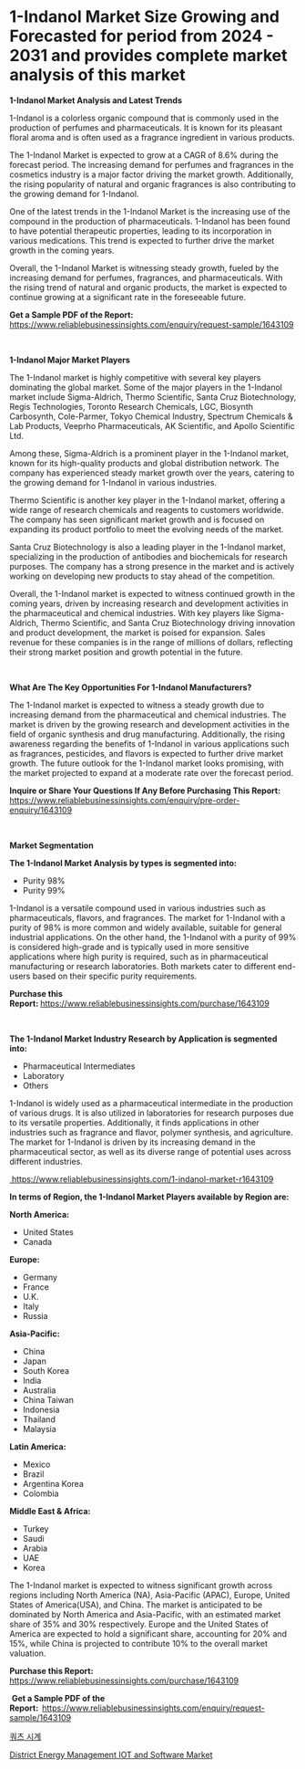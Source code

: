 <p><h1>1-Indanol Market Size Growing and Forecasted for period from 2024 - 2031 and provides complete market analysis of this market</h1></p><p><strong>1-Indanol Market Analysis and Latest Trends</strong></p>
<p><p>1-Indanol is a colorless organic compound that is commonly used in the production of perfumes and pharmaceuticals. It is known for its pleasant floral aroma and is often used as a fragrance ingredient in various products.</p><p>The 1-Indanol Market is expected to grow at a CAGR of 8.6% during the forecast period. The increasing demand for perfumes and fragrances in the cosmetics industry is a major factor driving the market growth. Additionally, the rising popularity of natural and organic fragrances is also contributing to the growing demand for 1-Indanol.</p><p>One of the latest trends in the 1-Indanol Market is the increasing use of the compound in the production of pharmaceuticals. 1-Indanol has been found to have potential therapeutic properties, leading to its incorporation in various medications. This trend is expected to further drive the market growth in the coming years.</p><p>Overall, the 1-Indanol Market is witnessing steady growth, fueled by the increasing demand for perfumes, fragrances, and pharmaceuticals. With the rising trend of natural and organic products, the market is expected to continue growing at a significant rate in the foreseeable future.</p></p>
<p><strong>Get a Sample PDF of the Report:&nbsp;</strong> <a href="https://www.reliablebusinessinsights.com/enquiry/request-sample/1643109">https://www.reliablebusinessinsights.com/enquiry/request-sample/1643109</a></p>
<p>&nbsp;</p>
<p><strong>1-Indanol Major Market Players</strong></p>
<p><p>The 1-Indanol market is highly competitive with several key players dominating the global market. Some of the major players in the 1-Indanol market include Sigma-Aldrich, Thermo Scientific, Santa Cruz Biotechnology, Regis Technologies, Toronto Research Chemicals, LGC, Biosynth Carbosynth, Cole-Parmer, Tokyo Chemical Industry, Spectrum Chemicals & Lab Products, Veeprho Pharmaceuticals, AK Scientific, and Apollo Scientific Ltd.</p><p>Among these, Sigma-Aldrich is a prominent player in the 1-Indanol market, known for its high-quality products and global distribution network. The company has experienced steady market growth over the years, catering to the growing demand for 1-Indanol in various industries.</p><p>Thermo Scientific is another key player in the 1-Indanol market, offering a wide range of research chemicals and reagents to customers worldwide. The company has seen significant market growth and is focused on expanding its product portfolio to meet the evolving needs of the market.</p><p>Santa Cruz Biotechnology is also a leading player in the 1-Indanol market, specializing in the production of antibodies and biochemicals for research purposes. The company has a strong presence in the market and is actively working on developing new products to stay ahead of the competition.</p><p>Overall, the 1-Indanol market is expected to witness continued growth in the coming years, driven by increasing research and development activities in the pharmaceutical and chemical industries. With key players like Sigma-Aldrich, Thermo Scientific, and Santa Cruz Biotechnology driving innovation and product development, the market is poised for expansion. Sales revenue for these companies is in the range of millions of dollars, reflecting their strong market position and growth potential in the future.</p></p>
<p>&nbsp;</p>
<p><strong>What Are The Key Opportunities For 1-Indanol Manufacturers?</strong></p>
<p><p>The 1-Indanol market is expected to witness a steady growth due to increasing demand from the pharmaceutical and chemical industries. The market is driven by the growing research and development activities in the field of organic synthesis and drug manufacturing. Additionally, the rising awareness regarding the benefits of 1-Indanol in various applications such as fragrances, pesticides, and flavors is expected to further drive market growth. The future outlook for the 1-Indanol market looks promising, with the market projected to expand at a moderate rate over the forecast period.</p></p>
<p><strong>Inquire or Share Your Questions If Any Before Purchasing This Report:</strong> <a href="https://www.reliablebusinessinsights.com/enquiry/pre-order-enquiry/1643109">https://www.reliablebusinessinsights.com/enquiry/pre-order-enquiry/1643109</a></p>
<p>&nbsp;</p>
<p><strong>Market Segmentation</strong></p>
<p><strong>The 1-Indanol Market Analysis by types is segmented into:</strong></p>
<p><ul><li>Purity 98%</li><li>Purity 99%</li></ul></p>
<p><p>1-Indanol is a versatile compound used in various industries such as pharmaceuticals, flavors, and fragrances. The market for 1-Indanol with a purity of 98% is more common and widely available, suitable for general industrial applications. On the other hand, the 1-Indanol with a purity of 99% is considered high-grade and is typically used in more sensitive applications where high purity is required, such as in pharmaceutical manufacturing or research laboratories. Both markets cater to different end-users based on their specific purity requirements.</p></p>
<p><strong>Purchase this Report:&nbsp;</strong><a href="https://www.reliablebusinessinsights.com/purchase/1643109">https://www.reliablebusinessinsights.com/purchase/1643109</a></p>
<p>&nbsp;</p>
<p><strong>The 1-Indanol Market Industry Research by Application is segmented into:</strong></p>
<p><ul><li>Pharmaceutical Intermediates</li><li>Laboratory</li><li>Others</li></ul></p>
<p><p>1-Indanol is widely used as a pharmaceutical intermediate in the production of various drugs. It is also utilized in laboratories for research purposes due to its versatile properties. Additionally, it finds applications in other industries such as fragrance and flavor, polymer synthesis, and agriculture. The market for 1-Indanol is driven by its increasing demand in the pharmaceutical sector, as well as its diverse range of potential uses across different industries.</p></p>
<p><a href="https://www.reliablebusinessinsights.com/1-indanol-market-r1643109">&nbsp;https://www.reliablebusinessinsights.com/1-indanol-market-r1643109</a></p>
<p><strong>In terms of Region, the 1-Indanol Market Players available by Region are:</strong></p>
<p>
    <p> <strong> North America: </strong>
        <ul>
            <li>United States</li>
            <li>Canada</li>
        </ul>
        </p> 
    <p> <strong> Europe: </strong>
        <ul>
            <li>Germany</li>
            <li>France</li>
            <li>U.K.</li>
            <li>Italy</li>
            <li>Russia</li>
        </ul>
        </p> 
    <p> <strong> Asia-Pacific: </strong>
        <ul>
            <li>China</li>
            <li>Japan</li>
            <li>South Korea</li>
            <li>India</li>
            <li>Australia</li>
            <li>China Taiwan</li>
            <li>Indonesia</li>
            <li>Thailand</li>
            <li>Malaysia</li>
        </ul>
        </p> 
    <p> <strong> Latin America: </strong>
        <ul>
            <li>Mexico</li>
            <li>Brazil</li>
            <li>Argentina Korea</li>
            <li>Colombia</li>
        </ul>
        </p> 
    <p> <strong> Middle East & Africa: </strong>
        <ul>
            <li>Turkey</li>
            <li>Saudi</li>
            <li>Arabia</li>
            <li>UAE</li>
            <li>Korea</li>
        </ul>
    </p>
    </p>
<p><p>The 1-Indanol market is expected to witness significant growth across regions including North America (NA), Asia-Pacific (APAC), Europe, United States of America(USA), and China. The market is anticipated to be dominated by North America and Asia-Pacific, with an estimated market share of 35% and 30% respectively. Europe and the United States of America are expected to hold a significant share, accounting for 20% and 15%, while China is projected to contribute 10% to the overall market valuation.</p></p>
<p><strong>Purchase this Report: </strong><a href="https://www.reliablebusinessinsights.com/purchase/1643109">https://www.reliablebusinessinsights.com/purchase/1643109</a></p>
<p>&nbsp;<strong>Get a Sample PDF of the Report:&nbsp;&nbsp;</strong><a href="https://www.reliablebusinessinsights.com/enquiry/request-sample/1643109">https://www.reliablebusinessinsights.com/enquiry/request-sample/1643109</a></p>
<p><strong></strong></p>
<p><p><a href="https://github.com/hzumrdvas204296/Market-Research-Report-List-3/blob/main/5448541890.md">쿼츠 시계</a></p><p><a href="https://issuu.com/reportprime-2/docs/district-energy-management-iot-and-software-market">District Energy Management IOT and Software Market</a></p></p>